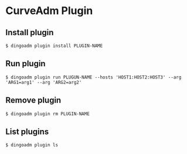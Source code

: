 # CurveAdm Plugin

Install plugin
---

```shell
$ dingoadm plugin install PLUGIN-NAME
```

Run plugin
---

```shell
$ dingoadm plugin run PLUGUN-NAME --hosts 'HOST1:HOST2:HOST3' --arg 'ARG1=arg1' --arg 'ARG2=arg2'
```

Remove plugin
---

```shell
$ dingoadm plugin rm PLUGIN-NAME
```

List plugins
---

```shell
$ dingoadm plugin ls
```
